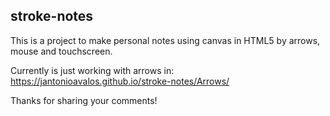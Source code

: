 ## stroke-notes
This is a project to make personal notes using canvas in HTML5 by arrows, mouse and touchscreen.

Currently is just working with arrows in:
https://jantonioavalos.github.io/stroke-notes/Arrows/

Thanks for sharing your comments!
